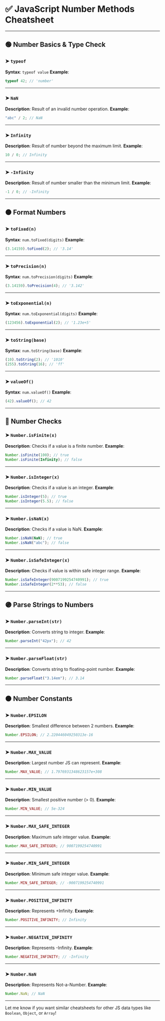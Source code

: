 # ✅ JavaScript Number Methods Cheatsheet

---

## 🟢 Number Basics & Type Check

### ➤ `typeof`

**Syntax**: `typeof value`
**Example**:

```js
typeof 42; // 'number'
```

---

### ➤ `NaN`

**Description**: Result of an invalid number operation.
**Example**:

```js
"abc" / 2; // NaN
```

---

### ➤ `Infinity`

**Description**: Result of number beyond the maximum limit.
**Example**:

```js
10 / 0; // Infinity
```

---

### ➤ `-Infinity`

**Description**: Result of number smaller than the minimum limit.
**Example**:

```js
-1 / 0; // -Infinity
```

---

## 🟠 Format Numbers

### ➤ `toFixed(n)`

**Syntax**: `num.toFixed(digits)`
**Example**:

```js
(3.14159).toFixed(2); // '3.14'
```

---

### ➤ `toPrecision(n)`

**Syntax**: `num.toPrecision(digits)`
**Example**:

```js
(3.14159).toPrecision(4); // '3.142'
```

---

### ➤ `toExponential(n)`

**Syntax**: `num.toExponential(digits)`
**Example**:

```js
(123456).toExponential(2); // '1.23e+5'
```

---

### ➤ `toString(base)`

**Syntax**: `num.toString(base)`
**Example**:

```js
(10).toString(2); // '1010'
(255).toString(16); // 'ff'
```

---

### ➤ `valueOf()`

**Syntax**: `num.valueOf()`
**Example**:

```js
(42).valueOf(); // 42
```

---

## 🔵 Number Checks

### ➤ `Number.isFinite(x)`

**Description**: Checks if a value is a finite number.
**Example**:

```js
Number.isFinite(100); // true
Number.isFinite(Infinity); // false
```

---

### ➤ `Number.isInteger(x)`

**Description**: Checks if a value is an integer.
**Example**:

```js
Number.isInteger(5); // true
Number.isInteger(5.5); // false
```

---

### ➤ `Number.isNaN(x)`

**Description**: Checks if a value is NaN.
**Example**:

```js
Number.isNaN(NaN); // true
Number.isNaN("abc"); // false
```

---

### ➤ `Number.isSafeInteger(x)`

**Description**: Checks if value is within safe integer range.
**Example**:

```js
Number.isSafeInteger(9007199254740991); // true
Number.isSafeInteger(2**53); // false
```

---

## 🟣 Parse Strings to Numbers

### ➤ `Number.parseInt(str)`

**Description**: Converts string to integer.
**Example**:

```js
Number.parseInt("42px"); // 42
```

---

### ➤ `Number.parseFloat(str)`

**Description**: Converts string to floating-point number.
**Example**:

```js
Number.parseFloat("3.14em"); // 3.14
```

---

## 🟤 Number Constants

### ➤ `Number.EPSILON`

**Description**: Smallest difference between 2 numbers.
**Example**:

```js
Number.EPSILON; // 2.220446049250313e-16
```

---

### ➤ `Number.MAX_VALUE`

**Description**: Largest number JS can represent.
**Example**:

```js
Number.MAX_VALUE; // 1.7976931348623157e+308
```

---

### ➤ `Number.MIN_VALUE`

**Description**: Smallest positive number (> 0).
**Example**:

```js
Number.MIN_VALUE; // 5e-324
```

---

### ➤ `Number.MAX_SAFE_INTEGER`

**Description**: Maximum safe integer value.
**Example**:

```js
Number.MAX_SAFE_INTEGER; // 9007199254740991
```

---

### ➤ `Number.MIN_SAFE_INTEGER`

**Description**: Minimum safe integer value.
**Example**:

```js
Number.MIN_SAFE_INTEGER; // -9007199254740991
```

---

### ➤ `Number.POSITIVE_INFINITY`

**Description**: Represents +Infinity.
**Example**:

```js
Number.POSITIVE_INFINITY; // Infinity
```

---

### ➤ `Number.NEGATIVE_INFINITY`

**Description**: Represents -Infinity.
**Example**:

```js
Number.NEGATIVE_INFINITY; // -Infinity
```

---

### ➤ `Number.NaN`

**Description**: Represents Not-a-Number.
**Example**:

```js
Number.NaN; // NaN
```

---

Let me know if you want similar cheatsheets for other JS data types like `Boolean`, `Object`, or `Array`!
